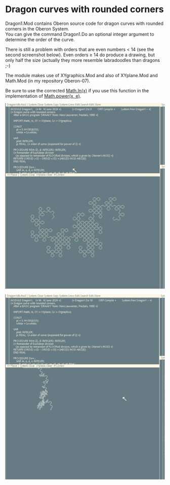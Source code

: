 # Dragon curves with rounded corners

Dragon1.Mod contains Oberon source code for dragon curves with rounded corners in the Oberon System. <br>
You can give the command Dragon1.Do an optional integer argument to determine the order of the curve.

There is still a problem with orders that are even numbers < 14 (see the second screenshot below). Even orders ≥ 14 do produce a drawing, but only half the size (actually they more resemble labradoodles than dragons ;-)

The module makes use of XYgraphics.Mod and also of XYplane.Mod and Math.Mod (in my repository Oberon-07).

Be sure to use the corrected [Math.ln(x)](https://github.com/hansklav/Oberon-07-Math.ln) if you use this function in the implementation of [Math.power(x, e)](https://github.com/hansklav/Oberon-07/blob/master/Math.Mod).
<br>

![Screenshot](Dragon1a.png)

![Screenshot](Dragon1b.png)


